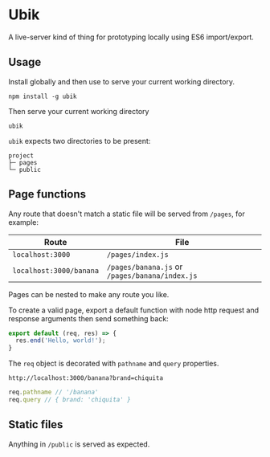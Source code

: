 # Ubik

A live-server kind of thing for prototyping locally using ES6 import/export.

## Usage
Install globally and then use to serve your current working directory.

````shell
npm install -g ubik
````

Then serve your current working directory
````shell
ubik
````

`ubik` expects two directories to be present:
````
project
├─ pages
└─ public
````

## Page functions
Any route that doesn't match a static file will be served from `/pages`, for
example:

| Route | File |
| - | - |
| `localhost:3000` | `/pages/index.js` |
| `localhost:3000/banana` | `/pages/banana.js` or `/pages/banana/index.js` |

Pages can be nested to make any route you like.

To create a valid page, export a default function with node http request and
response arguments then send something back:
````js
export default (req, res) => {
  res.end('Hello, world!');
}
````

The `req` object is decorated with `pathname` and `query` properties.
````
http://localhost:3000/banana?brand=chiquita
````
````js
req.pathname // '/banana'
req.query // { brand: 'chiquita' }
````

## Static files
Anything in `/public` is served as expected.
